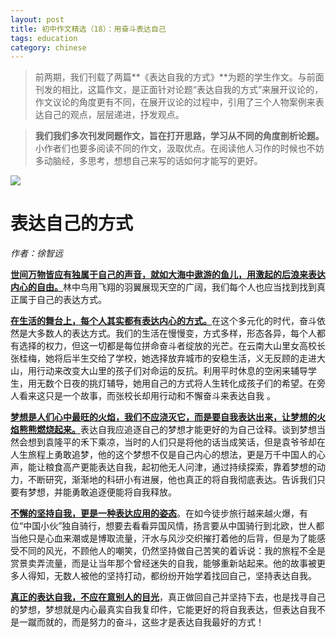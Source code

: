 ```yaml
---
layout: post
title: 初中作文精选（18）：用奋斗表达自己    
tags: education
category: chinese
---
```


> 前两期，我们刊载了两篇**《表达自我的方式》**为题的学生作文。与前面刊发的相比，这篇作文，是正面针对论题“表达自我的方式”来展开议论的，作文议论的角度更有不同，在展开议论的过程中，引用了三个人物案例来表达自己的观点，层层递进，抒发观点。

> **我们我们多次刊发同题作文，旨在打开思路，学习从不同的角度剖析论题。** 小作者们也要多阅读不同的作文，汲取优点。在阅读他人习作的时候也不妨多动脑经，多思考，想想自己来写的话如何才能写的更好。

![](https://crsando.github.io/images/2024-12-03/export_backy.png)

# 表达自己的方式

*作者：徐智远*

<u>**世间万物皆应有独属于自己的声音，就如大海中遨游的鱼儿，用激起的后浪来表达内心的自由。**</u>林中鸟用飞翔的羽翼展现天空的广阔，我们每个人也应当找到找到真正属于自己的表达方式。

<u>**在生活的舞台上，每个人其实都有表达内心的方式。**</u>在这个多元化的时代，奋斗依然是大多数人的表达方式。我们的生活在慢慢变，方式多样，形态各异，每个人都有选择的权力，但这一切都是每位拼命奋斗者绽放的光芒。在云南大山里女高校长张桂梅，她将后半生交给了学校，她选择放弃城市的安稳生活，义无反顾的走进大山，用行动来改变大山里的孩子们对命运的反抗。利用平时休息的空闲来辅导学生，用无数个日夜的挑灯辅导，她用自己的方式将人生转化成孩子们的希望。在旁人看来这只是一个故事，而张校长却用行动和不懈奋斗来表达自我 。

<u>**梦想是人们心中最旺的火焰，我们不应浇灭它，而是要自我表达出来，让梦想的火焰熊熊燃烧起来。**</u>表达自我应追逐自己的梦想才能更好的为自己诠释。谈到梦想当然会想到袁隆平的禾下乘凉，当时的人们只是将他的话当成笑话，但是袁爷爷却在人生旅程上勇敢追梦，他的这个梦想不仅是自己内心的想法，更是万千中国人的心声，能让粮食高产更能表达自我，起初他无人问津，通过持续探索，靠着梦想的动力，不断研究，渐渐地的科研小有进展，他也真正的将自我彻底表达。告诉我们只要有梦想，并能勇敢追逐便能将自我释放。

<u>**不懈的坚持自我，更是一种表达应用的姿态**</u>。在如今徒步旅行越来越火爆，有位“中国小伙”独自骑行，想要去看看异国风情，扬言要从中国骑行到北欧，世人都当他只是心血来潮或是博取流量，汗水与风沙交织摧打着他的后背，但是为了能感受不同的风光，不顾他人的嘲笑，仍然坚持做自己苦笑的着诉说：我的旅程不全是赏景卖弄流量，而是让当年那个曾经迷失的自我，能够重新站起来。他的故事被更多人得知，无数人被他的坚持打动，都纷纷开始学着找回自己，坚持表达自我。
  
<u>**真正的表达自我，不应在意别人的目光**</u>，真正做回自己并坚持下去，也是找寻自己的梦想，梦想就是内心最真实自我复印件，它能更好的将自我表达，但表达自我不是一蹴而就的，而是努力的奋斗，这些才是表达自我最好的方式！